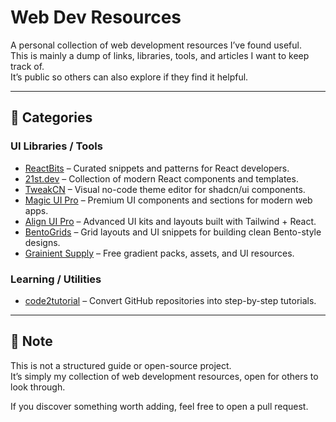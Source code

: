 # Web Dev Resources

A personal collection of web development resources I’ve found useful.  
This is mainly a dump of links, libraries, tools, and articles I want to keep track of.  
It’s public so others can also explore if they find it helpful.  

---

## 📂 Categories

### UI Libraries / Tools
- [ReactBits](https://reactbits.dev/) – Curated snippets and patterns for React developers.  
- [21st.dev](https://21st.dev/) – Collection of modern React components and templates.  
- [TweakCN](https://tweakcn.com/) – Visual no-code theme editor for shadcn/ui components.  
- [Magic UI Pro](https://pro.magicui.design/?ref=muham...) – Premium UI components and sections for modern web apps.  
- [Align UI Pro](https://pro.alignui.com/) – Advanced UI kits and layouts built with Tailwind + React.  
- [BentoGrids](https://bentogrids.com/) – Grid layouts and UI snippets for building clean Bento-style designs.  
- [Grainient Supply](https://grainient.supply/freebies) – Free gradient packs, assets, and UI resources.  


### Learning / Utilities 
- [code2tutorial](https://code2tutorial.com) – Convert GitHub repositories into step-by-step tutorials.
---
## 📝 Note

This is not a structured guide or open-source project.  
It’s simply my collection of web development resources, open for others to look through.  

If you discover something worth adding, feel free to open a pull request.  
